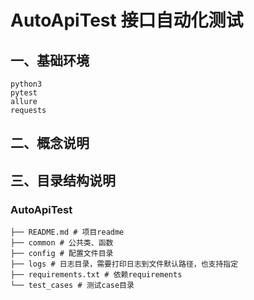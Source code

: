 # AutoApiTest 接口自动化测试
## 一、基础环境
    python3
    pytest
    allure
    requests
## 二、概念说明
## 三、目录结构说明

### AutoApiTest
```shell
├── README.md # 项目readme 
├── common # 公共类、函数
├── config # 配置文件目录
├── logs # 日志目录，需要打印日志到文件默认路径，也支持指定
├── requirements.txt # 依赖requirements
└── test_cases # 测试case目录
```